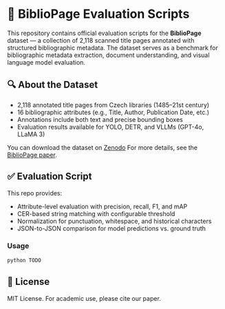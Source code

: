 # 📄 BiblioPage Evaluation Scripts

This repository contains official evaluation scripts for the **BiblioPage** dataset — a collection of 2,118 scanned title pages annotated with structured bibliographic metadata. The dataset serves as a benchmark for bibliographic metadata extraction, document understanding, and visual language model evaluation.

## 🔍 About the Dataset

- 2,118 annotated title pages from Czech libraries (1485–21st century)
- 16 bibliographic attributes (e.g., Title, Author, Publication Date, etc.)
- Annotations include both text and precise bounding boxes
- Evaluation results available for YOLO, DETR, and VLLMs (GPT-4o, LLaMA 3)

You can download the dataset on [Zenodo](https://zenodo.org/records/15683417)
For more details, see the [BiblioPage paper](https://arxiv.org/abs/2503.19658v1).


## ✅ Evaluation Script

This repo provides:
- Attribute-level evaluation with precision, recall, F1, and mAP
- CER-based string matching with configurable threshold
- Normalization for punctuation, whitespace, and historical characters
- JSON-to-JSON comparison for model predictions vs. ground truth

### Usage

```bash
python TODO
```

## 📜 License

MIT License. For academic use, please cite our paper.
